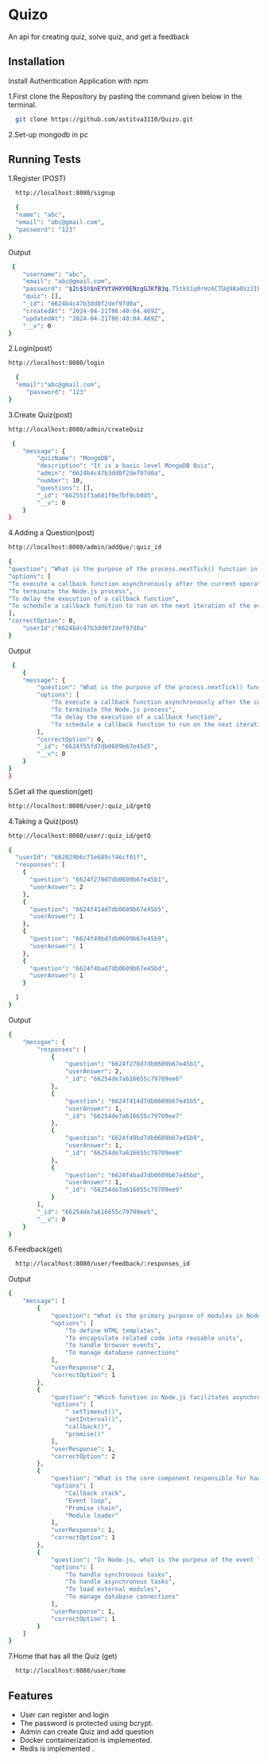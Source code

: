 
# Quizo

An api for creating quiz, solve quiz, and get a feedback




## Installation

Install Authentication Application with npm

1.First clone the Repository by pasting the command given below in the terminal.
```bash
  git clone https://github.com/astitva3110/Quizo.git
```
 2.Set-up mongodb in pc 

## Running Tests

1.Register (POST)

```bash
  http://localhost:8080/signup
```
```bash
  {
  "name": "abc",
  "email": "abc@gmail.com",
  "password": "123"
}

```
Output
```bash
 {
    "username": "abc",
    "email": "abc@gmail.com",
    "password": "$2b$10$nEYVtVHXY0ENzgGJKfB3q.TStkX1q0rHz6CTUq98a0Vz2IFs1dMCO",
    "quiz": [],
    "_id": "6624b4c47b3dd0f2def97d0a",
    "createdAt": "2024-04-21T06:40:04.469Z",
    "updatedAt": "2024-04-21T06:40:04.469Z",
    "__v": 0
}

```
2.Login(post)
```bash
http://localhost:8080/login
```
```bash
  {
  "email":"abc@gmail.com",
     "password": "123"
}
```
3.Create Quiz(post)
```bash
http://localhost:8080/admin/createQuiz
```
```bash
 {
    "message": {
        "quizName": "MongoDB",
        "description": "It is a basic level MongoDB Quiz",
        "admin": "6624b4c47b3dd0f2def97d0a",
        "number": 10,
        "questions": [],
        "_id": "662551f3a681f0e7bf9cb8d5",
        "__v": 0
    }
}
```

4.Adding a Question(post)
```bash
http://localhost:8080/admin/addQue/:quiz_id
```
```bash 
{
"question": "What is the purpose of the process.nextTick() function in Node.js?",
"options": [
"To execute a callback function asynchronously after the current operation completes",
"To terminate the Node.js process",
"To delay the execution of a callback function",
"To schedule a callback function to run on the next iteration of the event loop"
],
"correctOption": 0,
    "userId":"6624b4c47b3dd0f2def97d0a"
}
```
Output
```bash
 {
    {
    "message": {
        "question": "What is the purpose of the process.nextTick() function in Node.js?",
        "options": [
            "To execute a callback function asynchronously after the current operation completes",
            "To terminate the Node.js process",
            "To delay the execution of a callback function",
            "To schedule a callback function to run on the next iteration of the event loop"
        ],
        "correctOption": 0,
        "_id": "6624f55fd7db0609b67e45d5",
        "__v": 0
    }
}
}
```

5.Get all the question(get)
```bash
http://localhost:8080/user/:quiz_id/getQ
```


4.Taking a Quiz(post)
```bash
http://localhost:8080/user/:quiz_id/getQ
```
```bash 
{
  "userId": "662029b6c71e689cf46cf01f",    
  "responses": [
    {
      "question": "6624f270d7db0609b67e45b1", 
      "userAnswer": 2
    },
    {
      "question": "6624f414d7db0609b67e45b5",  
      "userAnswer": 1
    },
    {
      "question": "6624f49bd7db0609b67e45b9",  
      "userAnswer": 1
    },
    {
      "question": "6624f4bad7db0609b67e45bd",  
      "userAnswer": 1
    }

  ]
}
```
Output
```bash
{
    "messgae": {
        "responses": [
            {
                "question": "6624f270d7db0609b67e45b1",
                "userAnswer": 2,
                "_id": "66254de7a616655c79709ee6"
            },
            {
                "question": "6624f414d7db0609b67e45b5",
                "userAnswer": 1,
                "_id": "66254de7a616655c79709ee7"
            },
            {
                "question": "6624f49bd7db0609b67e45b9",
                "userAnswer": 1,
                "_id": "66254de7a616655c79709ee8"
            },
            {
                "question": "6624f4bad7db0609b67e45bd",
                "userAnswer": 1,
                "_id": "66254de7a616655c79709ee9"
            }
        ],
        "_id": "66254de7a616655c79709ee5",
        "__v": 0
    }
}
```
6.Feedback(get)

```bash
  http://localhost:8080/user/feedback/:responses_id
```

Output
```bash
{
    "message": [
        {
            "question": "What is the primary purpose of modules in Node.js?",
            "options": [
                "To define HTML templates",
                "To encapsulate related code into reusable units",
                "To handle browser events",
                "To manage database connections"
            ],
            "userResponse": 2,
            "correctOption": 1
        },
        {
            "question": "Which function in Node.js facilitates asynchronous operations by allowing a function to be executed after a task is completed?",
            "options": [
                " setTimeout()",
                "setInterval()",
                "callback()",
                "promise()"
            ],
            "userResponse": 1,
            "correctOption": 2
        },
        {
            "question": "What is the core component responsible for handling I/O operations in Node.js?",
            "options": [
                "Callback stack",
                "Event loop",
                "Promise chain",
                "Module loader"
            ],
            "userResponse": 1,
            "correctOption": 1
        },
        {
            "question": "In Node.js, what is the purpose of the event loop?",
            "options": [
                "To handle synchronous tasks",
                "To handle asynchronous tasks",
                "To load external modules",
                "To manage database connections"
            ],
            "userResponse": 1,
            "correctOption": 1
        }
    ]
}

```
7.Home that has all the Quiz (get)

```bash
  http://localhost:8080/user/home
```

## Features

- User can register and login
- The password is protected using bcrypt.
- Admin can create Quiz and add question 
- Docker containerization is implemented.
- Redis is implemented .




